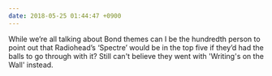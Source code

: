 ```yaml
---
date: 2018-05-25 01:44:47 +0900
---
```

While we’re all talking about Bond themes can I be the hundredth person to point out that Radiohead’s ‘Spectre’ would be in the top five if they’d had the balls to go through with it? Still can't believe they went with 'Writing's on the Wall' instead.
